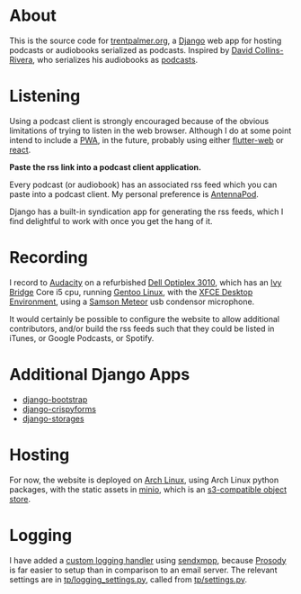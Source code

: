 # About
This is the source code for [trentpalmer.org](https://trentpalmer.org),
a [Django](https://www.djangoproject.com/) web app for hosting podcasts
or audiobooks serialized as podcasts.
Inspired by [David Collins-Rivera](https://hackerpublicradio.org/eps.php?id=1933),
who serializes his audiobooks as [podcasts](https://stardrifter.podbean.com/).

# Listening
Using a podcast client is strongly encouraged because of the obvious limitations
of trying to listen in the web browser. Although I do at some point intend to include
a [PWA](https://en.wikipedia.org/wiki/Progressive_web_application),
in the future, probably using either [flutter-web](https://flutter.dev/web)
or [react](https://reactjs.org/).

**Paste the rss link into a podcast client application.**

Every podcast (or audiobook) has an associated rss feed which you can paste into
a podcast client. My personal preference is [AntennaPod](https://antennapod.org/).

Django has a built-in syndication app for generating the rss feeds, which I find
delightful to work with once you get the hang of it.

# Recording
I record to [Audacity](https://www.audacityteam.org/) on a refurbished
[Dell Optiplex 3010](https://www.amazon.com/Dell-3010-Performance-Certified-Refurbished/dp/B07C3H4KSX/0),
which has an [Ivy Bridge](https://en.wikipedia.org/wiki/Ivy_Bridge_(microarchitecture))
Core i5 cpu, running [Gentoo Linux](https://www.gentoo.org/), 
with the [XFCE Desktop Environment](https://www.xfce.org/), using a
[Samson Meteor](https://www.amazon.com/Samson-Meteor-Studio-Condenser-Microphone/dp/B004MF39YS)
usb condensor microphone.

It would certainly be possible to configure the website to allow additional contributors, and/or
build the rss feeds such that they could be listed in iTunes, or Google Podcasts, or Spotify.

# Additional Django Apps
* [django-bootstrap](https://pypi.org/project/django-bootstrap4/)
* [django-crispyforms](https://pypi.org/project/django-crispy-forms/)
* [django-storages](https://pypi.org/project/django-storages/)

# Hosting
For now, the website is deployed on [Arch Linux](https://archlinux.org/),
using Arch Linux python packages,
with the static assets in
[minio](https://min.io/), which is an
[s3-compatible object store](https://en.wikipedia.org/wiki/Amazon_S3).

# Logging
I have added a
[custom logging handler](https://github.com/TrentSPalmer/trentpalmerdotorg/blob/master/tp/sendxmpp_handler.py)
using [sendxmpp](https://sendxmpp.hostname.sk/),
because [Prosody](https://prosody.im/) is far easier to setup than in comparison to
an email server. The relevant settings are in
[tp/logging_settings.py](https://github.com/TrentSPalmer/trentpalmerdotorg/blob/master/tp/logging_settings.py),
called from [tp/settings.py](https://github.com/TrentSPalmer/trentpalmerdotorg/blob/master/tp/settings.py).
